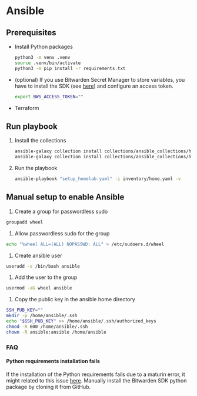 # Ansible

## Prerequisites

- Install Python packages
    ```bash
    python3 -m venv .venv
    source .venv/bin/activate
    python3 -m pip install -r requirements.txt
    ```
- (optional) If you use Bitwarden Secret Manager to store variables, you have to install the SDK (see [here](https://github.com/bitwarden/sdk-sm)) and configure an access token.
    ```bash
    export BWS_ACCESS_TOKEN=""
    ```
- Terraform

## Run playbook

1. Install the collections

    ```bash
    ansible-galaxy collection install collections/ansible_collections/homelab/system
    ansible-galaxy collection install collections/ansible_collections/homelab/apps
    ```

1. Run the playbook
    ```bash
    ansible-playbook "setup_homelab.yaml" -i inventory/home.yaml -v
    ```

## Manual setup to enable Ansible

1. Create a group for passwordless sudo
```bash
groupadd wheel
```

1. Allow passwordless sudo for the group
```bash
echo "%wheel ALL=(ALL) NOPASSWD: ALL" > /etc/sudoers.d/wheel
```

1. Create ansible user
```bash
useradd -s /bin/bash ansible
```

1. Add the user to the group
```bash
usermod -aG wheel ansible
```

1. Copy the public key in the ansible home directory

```bash
SSH_PUB_KEY=""
mkdir -p /home/ansible/.ssh
echo "$SSH_PUB_KEY" >> /home/ansible/.ssh/authorized_keys
chmod -R 600 /home/ansible/.ssh
chown -R ansible:ansible /home/ansible
```


### FAQ

#### Python requirements installation fails

If the installation of the Python requirements fails due to a maturin error, it might related to this issue [here](https://github.com/bitwarden/sdk-sm/issues/1222). Manually install the Bitwarden SDK python package by cloning it from GitHub.